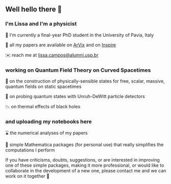  ## Well hello there 🌌
 
 ### I'm Lissa and I'm a physicist  
 
🏢 I'm currently a final-year PhD student in the University of Pavia, Italy
  
📄 all my papers are available on [ArVix](https://arxiv.org/search/?query=Campos%2C+L+d+S&searchtype=author&abstracts=show&order=-announced_date_first&size=50) and on [Inspire](https://inspirehep.net/literature?sort=mostrecent&size=25&page=1&q=a%20Lissa%20de%20Souza%20Campos)
  
✉️ reach me at lissa.campos@alumni.usp.br

### working on Quantum Field Theory on Curved Spacetimes

🔮 on the construction of physically-sensible states for free, scalar, massive, quantum fields on static spacetimes
  
🔦 on probing quantum states with Unruh-DeWitt particle detectors
  
📉 on thermal effects of black holes

### and uploading my notebooks here

⌛ the numerical analyses of my papers

🔧 simple Mathematica packages (for personal use) that really simplifies the computations I perform 
  
  
If you have criticisms, doubts, suggestions, or are interested in improving one of these simple packages, making it more professional, or would like to collaborate in the development of a new one, please contact me and we can work on it together 🙂    

